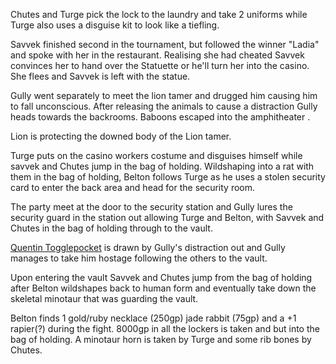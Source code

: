 Chutes and Turge pick the lock to the laundry and take 2 uniforms while Turge also uses a disguise kit to look like a tiefling. 

Savvek finished second in the tournament, but followed the winner "Ladia" and spoke with her in the restaurant. Realising she had cheated Savvek convinces her to hand over the Statuette or he'll turn her into the casino. She flees and Savvek is left with the statue.

Gully went separately to meet the lion tamer and drugged him causing him to fall unconscious. After releasing the animals to cause a distraction Gully heads towards the backrooms. Baboons escaped into the amphitheater .

Lion is protecting the downed body of the Lion tamer.

Turge puts on the casino workers costume and disguises himself while savvek and Chutes jump in the bag of holding. Wildshaping into a rat with them in the bag of holding, Belton follows Turge as he uses a stolen security card to enter the back area and head for the security room.

The party meet at the door to the security station and Gully lures the security guard in the station out allowing Turge and Belton, with Savvek and Chutes in the bag of holding through to the vault.

[Quentin Togglepocket](../NPCs/Quentin%20Togglepocket) is drawn by Gully's distraction out and Gully manages to take him hostage following the others to the vault.

Upon entering the vault Savvek and Chutes jump from the bag of holding after Belton wildshapes back to human form and eventually take down the skeletal minotaur that was guarding the vault.

Belton finds 1 gold/ruby necklace (250gp) jade rabbit (75gp) and a +1 rapier(?) during the fight. 8000gp in all the lockers is taken and but into the bag of holding. A minotaur horn is taken by Turge and some rib bones by Chutes.